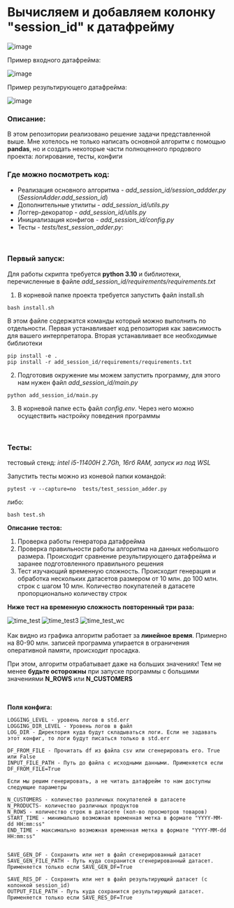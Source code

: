 # Вычисляем и добавляем колонку "session_id" к датафрейму
![image](https://user-images.githubusercontent.com/40138357/199262774-42d5806c-b802-4a4e-8643-f572bbaa3b6d.png)

Пример входного датафрейма:

![image](https://github.com/RomanGodun/add_session_id_project/assets/40138357/ca6482c4-a61f-46fe-9b8b-d7a5fb002599)

Пример результирующего датафрейма:

![image](https://github.com/RomanGodun/add_session_id_project/assets/40138357/d61e878f-28e9-4fa9-9939-58326c822d77)


### Описание:
В этом репозитории реализовано решение задачи представленной выше. Мне хотелось не только написать основной алгоритм с помощью **pandas**, 
но и создать некоторые части полноценного продового проекта: логирование, тесты, конфиги

### Где можно посмотреть код:

- Реализация основного алгоритма - _add_session_id/session_addder.py_ (_SessionAdder.add_session_id_)
- Дополнительные утилиты - _add_session_id/utils.py_
- Логгер-декоратор - _add_session_id/utils.py_
- Инициализация конфигов - _add_session_id/config.py_
- Тесты - _tests/test_session_adder.py_:
</br>

### Первый запуск:

Для работы скрипта требуется **python 3.10** и библиотеки, перечисленные в файле _add_session_id/requirements/requirements.txt_

1. В корневой папке проекта требуется запустить файл install.sh
```shell
bash install.sh
```
В этом файле содержатся команды который можно выполнить по отдельности. Первая устанавливает код репозитория как зависимость для вашего интерпретатора. Вторая устанавливает все необходимые библиотеки
```shell
pip install -e .
pip install -r add_session_id/requirements/requirements.txt
```
2. Подготовив окружение мы можем запустить программу, для этого нам нужен файл _add_session_id/main.py_
```shell
python add_session_id/main.py
```
3. В корневой папке есть файл _config.env_. Через него можно осуществить настройку поведения программы
</br>

### Тесты:
тестовый стенд: _intel i5-11400H 2.7Gh, 16гб RAM, запуск из под WSL_

Запустить тесты можно из коневой папки командой:
```shell
pytest -v --capture=no  tests/test_session_adder.py
```
либо:
```shell
bash test.sh
```
**Описание тестов:**

1. Проверка работы генератора датафрейма
2. Проверка правильности работы алгоритма на данных небольшого размера. Происходит сравнение результирующего датафрейма и заранее подготовленного правильного решения
3. Тест изучающий временную сложность. Происходит генерация и обработка нескольких датасетов размером от 10 млн. до 100 млн. строк с шагом 10 млн. Количество покупателей в датасете пропорционально количеству строк

**Ниже тест на временную сложность повторенный три раза:**

![time_test](https://github.com/RomanGodun/add_session_id_project/assets/40138357/023ae974-f727-4175-82ca-6230dad456f9)
![time_test3](https://github.com/RomanGodun/add_session_id_project/assets/40138357/232fcbc2-9a46-4720-90be-87f883f225a6)
![time_test_wc](https://github.com/RomanGodun/add_session_id_project/assets/40138357/0ac15f4a-ddaa-4128-be93-0e319ff4ab1b)
</br>
</br>
Как видно из графика алгоритм работает за **линейное время**. Примерно на 80-90 млн. записей программа упирается в ограничения оперативной памяти, происходит просадка. 

При этом, алгоритм отрабатывает даже на больших значениях! Тем не менее **будьте осторожны** при запуске программы с большими значениями **N_ROWS** или **N_CUSTOMERS**
</br>
</br>
</br>

**Поля конфига:**
```shell
LOGGING_LEVEL - уровень логов в std.err
LOGGING_DIR_LEVEL - Уровень логов в файл
LOG_DIR - Директория куда будут складываться логи. Если не задавать этот конфиг, то логи будут писаться только в std.err

DF_FROM_FILE - Прочитать df из файла csv или сгенерировать его. True или False
INPUT_FILE_PATH - Путь до файла с исходными данными. Применяется если DF_FROM_FILE=True

Если мы решим генерировать, а не читать датафрейм то нам доступны следующие параметры

N_CUSTOMERS - количество различных покупателей в датасете
N_PRODUCTS- количество различных продуктов
N_ROWS - количество строк в датасете (кол-во просмотров товаров)
START_TIME - минимально возможная временная метка в формате "YYYY-MM-dd HH:mm:ss"
END_TIME - максимально возможная временная метка в формате "YYYY-MM-dd HH:mm:ss"


SAVE_GEN_DF - Сохранить или нет в файл сгенерированный датасет
SAVE_GEN_FILE_PATH - Путь куда сохранится сгенерированный датасет. Применяется только если SAVE_GEN_DF=True

SAVE_RES_DF - Сохранить или нет в файл результирующий датасет (с колонкой session_id)
OUTPUT_FILE_PATH - Путь куда сохранится результирующий датасет. Применяется только если SAVE_RES_DF=True
```
